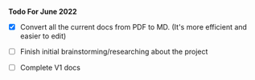 **Todo For June 2022**

- [X] Convert all the current docs from PDF to MD. (It's more efficient and easier to edit)
- [ ] Finish initial brainstorming/researching about the project
- [ ] Complete V1 docs


